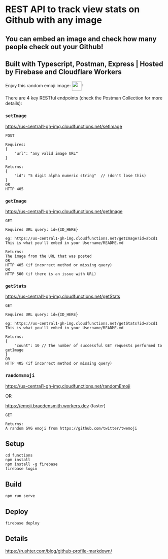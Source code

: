 # REST API to track view stats on Github with any image

## You can embed an image and check how many people check out your Github!

## Built with Typescript, Postman, Express | Hosted by Firebase and Cloudflare Workers

Enjoy this random emoji image: <img align="center" width="30" height="30" src="https://emoji.braedensmith.workers.dev/">!

There are 4 key RESTful endpoints (check the Postman Collection for more details):

### `setImage`
https://us-central1-gh-img.cloudfunctions.net/setImage
```
POST

Requires:
{
    "url": "any valid image URL"
}

Returns:
{
    "id": "5 digit alpha numeric string"  // (don't lose this)
}
OR 
HTTP 405
```

### `getImage` 
https://us-central1-gh-img.cloudfunctions.net/getImage
```
GET

Requires URL query: id={ID_HERE}

eg: https://us-central1-gh-img.cloudfunctions.net/getImage?id=abcd1
This is what you'll embed in your Username/README.md

Returns:
The image from the URL that was posted 
OR
HTTP 405 (if incorrect method or missing query)
OR
HTTP 500 (if there is an issue with URL)
```


### `getStats` 

https://us-central1-gh-img.cloudfunctions.net/getStats
```
GET

Requires URL query: id={ID_HERE}

eg: https://us-central1-gh-img.cloudfunctions.net/getStats?id=abcd1
This is what you'll embed in your Username/README.md

Returns:
{
    "count": 10 // The number of successful GET requests performed to getImage
}
OR
HTTP 405 (if incorrect method or missing query)
```


### `randomEmoji` 
https://us-central1-gh-img.cloudfunctions.net/randomEmoji

OR 

https://emoji.braedensmith.workers.dev (faster)
```
GET

Returns:
A random SVG emoji from https://github.com/twitter/twemoji
```


## Setup
```
cd functions
npm install
npm install -g firebase
firebase login
```

## Build

```
npm run serve
```

## Deploy

```
firebase deploy
```


## Details

https://rushter.com/blog/github-profile-markdown/